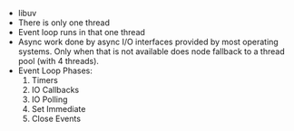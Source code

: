 - libuv
- There is only one thread
- Event loop runs in that one thread
- Async work done by async I/O interfaces provided by most operating systems. Only when that is not available does node fallback to a thread pool (with 4 threads).
- Event Loop Phases:
  1. Timers
  1. IO Callbacks
  1. IO Polling
  1. Set Immediate
  1. Close Events
